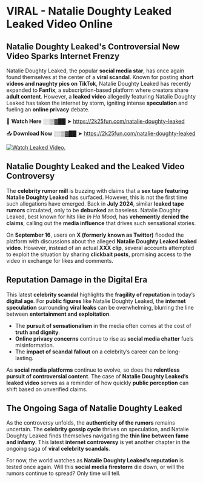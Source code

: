 # VIRAL - Natalie Doughty Leaked Leaked Video Online

## **Natalie Doughty Leaked's Controversial New Video Sparks Internet Frenzy**  

Natalie Doughty Leaked, the popular **social media star**, has once again found themselves at the center of a **viral scandal**. Known for posting **short videos and naughty pics on TikTok**, Natalie Doughty Leaked has recently expanded to **Fanfix**, a subscription-based platform where creators share **adult content**. However, a **leaked video** allegedly featuring Natalie Doughty Leaked has taken the internet by storm, igniting intense **speculation** and fueling an **online privacy** debate.  

🔴 **Watch Here** ░░▒▓██ ➤ https://2k25fun.com/natalie-doughty-leaked  

📥 **Download Now** ░░▒▓██ ➤ https://2k25fun.com/natalie-doughty-leaked  

[![Watch Leaked Video.](https://miro.medium.com/v2/resize:fit:828/format:webp/1*cilzJN44JGOrTw9NJCrNHA.gif "Watch Leaked Video")](https://2k25fun.com/natalie-doughty-leaked)

## **Natalie Doughty Leaked and the Leaked Video Controversy**  

The **celebrity rumor mill** is buzzing with claims that a **sex tape featuring Natalie Doughty Leaked** has surfaced. However, this is not the first time such allegations have emerged. Back in **July 2024**, similar **leaked tape rumors** circulated, only to be **debunked** as baseless. Natalie Doughty Leaked, best known for hits like *In Ha Mood*, has **vehemently denied the claims**, calling out the **media influence** that drives such sensational stories.  

On **September 16**, users on **X (formerly known as Twitter)** flooded the platform with discussions about the alleged **Natalie Doughty Leaked leaked video**. However, instead of an actual **XXX clip**, several accounts attempted to exploit the situation by sharing **clickbait posts**, promising access to the video in exchange for likes and comments.  

## **Reputation Damage in the Digital Era**  

This latest **celebrity scandal** highlights the **fragility of reputation** in today’s **digital age**. For **public figures** like Natalie Doughty Leaked, the **internet speculation** surrounding **viral leaks** can be overwhelming, blurring the line between **entertainment and exploitation**.  

- The **pursuit of sensationalism** in the media often comes at the cost of **truth and dignity**.  
- **Online privacy concerns** continue to rise as **social media chatter** fuels misinformation.  
- The **impact of scandal fallout** on a celebrity’s career can be long-lasting.  

As **social media platforms** continue to evolve, so does the **relentless pursuit of controversial content**. The case of **Natalie Doughty Leaked’s leaked video** serves as a reminder of how quickly **public perception** can shift based on unverified claims.  

## **The Ongoing Saga of Natalie Doughty Leaked**  

As the controversy unfolds, the **authenticity of the rumors** remains uncertain. The **celebrity gossip cycle** thrives on speculation, and Natalie Doughty Leaked finds themselves navigating the **thin line between fame and infamy**. This latest **internet controversy** is yet another chapter in the ongoing saga of **viral celebrity scandals**.  

For now, the world watches as **Natalie Doughty Leaked’s reputation** is tested once again. Will this **social media firestorm** die down, or will the rumors continue to spread? Only time will tell.
